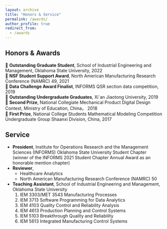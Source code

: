 ```yaml
---
layout: archive
title: "Honors & Service"
permalink: /awards/
author_profile: true
redirect_from:
  - /awards
---
```


Honors & Awards
------
🐯 **Outstanding Graduate Student**, School of Industrial Engineering and Management, Oklahoma State University, 2022\
🐂 **NSF Student Support Award**, North American Manufacturing Research Conference (NAMRC) 49, 2021\
🐷 **Data Challenge Award Finalist**, INFORMS QSR section data competition, 2019\
🐷 **Outstanding Undergraduate Graduates**, Xi`an Jiaotong University, 2019\
🐶 **Second Prize**, National Collegiate Mechanical Product Digital Design Contest, Ministry of Education, China， 2018\
🐥 **First Prize**, National College Students Mathematical Modeling Competition Undergraduate Group Shaanxi Division, China, 2017 

Service
------
- **President**, Institute for Operations Research and the Management Sciences (INFORMS) Oklahoma State University Student Chapter (winner of the INFORMS 2021 Student Chapter Annual Award as an honorable mention chapter)
- **Reviewer**, 
  - Healthcare Analytics
  - North American Manufacturing Research Conference (NAMRC) 50
- **Teaching Assistant**, School of Industrial Engineering and Management, Oklahoma State University
  1. IEM 3303/MET 3543 Manufacturing Processes
  2. IEM 3713 Software Programming for Data Analytics
  3. IEM 4103 Quality Control and Reliability Analysis
  4. IEM 4613 Production Planning and Control Systems
  5. IEM 5103 Breakthrough Quality and Reliability
  6. IEM 5613 Integrated Manufacturing Control Systems

